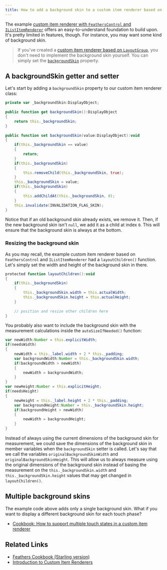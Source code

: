 ```yaml
---
title: How to add a background skin to a custom item renderer based on FeathersControl and IListItemRenderer (Starling version)
---
```


The example [custom item renderer with `FeathersControl` and `IListItemRenderer`](../feathers-control-item-renderers.md) offers an easy-to-understand foundation to build upon. It's pretty limited in features, though. For instance, you may want some kind of background skin.

> If you've created a [custom item renderer based on `LayoutGroup`](../layout-group-item-renderers.md), you don't need to implement the background skin yourself. You can simply set the [`backgroundSkin`](/api-reference/feathers/controls/LayoutGroup.html#backgroundSkin) property.

## A backgroundSkin getter and setter

Let's start by adding a `backgroundSkin` property to our custom item renderer class:

```actionscript
private var _backgroundSkin:DisplayObject;
 
public function get backgroundSkin():DisplayObject
{
    return this._backgroundSkin;
}
 
public function set backgroundSkin(value:DisplayObject):void
{
    if(this._backgroundSkin == value)
    {
        return;
    }
    if(this._backgroundSkin)
    {
        this.removeChild(this._backgroundSkin, true);
    }
    this._backgroundSkin = value;
    if(this._backgroundSkin)
    {
        this.addChildAt(this._backgroundSkin, 0);
    }
    this.invalidate(INVALIDATION_FLAG_SKIN);
}
```

Notice that if an old background skin already exists, we remove it. Then, if the new background skin isn't `null`, we add it as a child at index `0`. This will ensure that the background skin is always at the bottom.

### Resizing the background skin

As you may recall, the example custom item renderer based on `FeathersControl` and `IListItemRenderer` had a `layoutChildren()` function. Let's simply set the width and height of the background skin in there.

```actionscript
protected function layoutChildren():void
{
    if(this._backgroundSkin)
    {
        this._backgroundSkin.width = this.actualWidth;
        this._backgroundSkin.height = this.actualHeight;
    }
 
    // position and resize other children here
}
```

You probably also want to include the background skin with the measurement calculations inside the `autoSizeIfNeeded()` function:

```actionscript
var newWidth:Number = this.explicitWidth;
if(needsWidth)
{
    newWidth = this._label.width + 2 * this._padding;
    var backgroundWidth:Number = this._backgroundSkin.width;
    if(backgroundWidth > newWidth)
    {
        newWidth = backgroundWidth;
    }
}
var newHeight:Number = this.explicitHeight;
if(needsHeight)
{
    newHeight = this._label.height + 2 * this._padding;
    var backgroundHeight:Number = this._backgroundSkin.height;
    if(backgroundHeight > newWidth)
    {
        newWidth = backgroundHeight;
    }
}
```

Instead of always using the current dimensions of the background skin for measurement, we could save the dimensions of the background skin in member variables when the `backgroundSkin` setter is called. Let's say that we call the variables `originalBackgroundSkinWidth` and `originalBackgroundSkinHeight`. This will allow us to always measure using the original dimensions of the background skin instead of basing the measurement on the `this._backgroundSkin.width` and `this._backgroundSkin.height` values that may get changed in `layoutChildren()`.

## Multiple background skins

The example code above adds only a single background skin. What if you want to display a different background skin for each touch phase?

- [Cookbook: How to support multiple touch states in a custom item renderer](./item-renderer-touch-states.md)

## Related Links

- [Feathers Cookbook (Starling version)](./index.md)
- [Introduction to Custom Item Renderers](../item-renderers.md)
